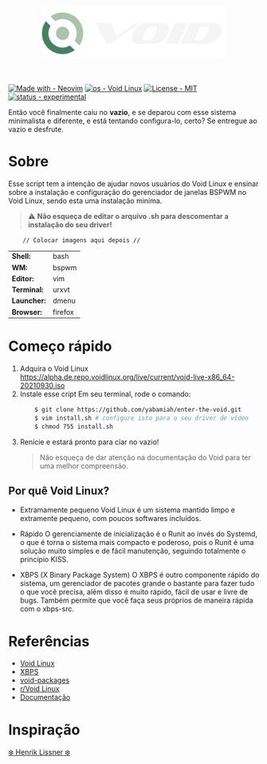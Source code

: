 <div align="center">
    <a href="#">
        <img width="370px" alt="void-logo"
     src="img/void-aks-start-white.svg">
     </a>
 </div>

<br />
<br />

[![Made with - Neovim](https://img.shields.io/badge/Made_with-Neovim-5E9074?style=for-the-badge&logo=Neovim&logoColor=white)](https://neovim.io/) 
[![os - Void Linux](https://img.shields.io/badge/os-Void_Linux-5E9074?style=for-the-badge)](https://voidlinux.org/) 
[![License - MIT](https://img.shields.io/badge/License-MIT-5E9074?style=for-the-badge)](https://)
[![status - experimental](https://img.shields.io/badge/status-experimental-ff686b?style=for-the-badge)](https://)

Então você finalmente caiu no **vazio**, e se deparou com esse sistema minimalista e diferente, e está tentando configura-lo, certo? Se entregue ao vazio e desfrute.

# Sobre
Esse script tem a intenção de ajudar novos usuários do Void Linux e ensinar sobre a instalação e configuração do gerenciador de janelas BSPWM no Void Linux, sendo esta uma instalação miníma.
> ⚠ **Não esqueça de editar o arquivo .sh para descomentar a instalação do seu driver!**

        // Colocar imagens aqui depois //

|                |                                                          |
|----------------|----------------------------------------------------------|
| **Shell:**     | bash                                                     |
| **WM:**        | bspwm                                                    |
| **Editor:**    | vim                                                      |
| **Terminal:**  | urxvt                                                    |
| **Launcher:**  | dmenu                                                    |
| **Browser:**   | firefox                                                  |

# Começo rápido
1. Adquira o Void Linux
    https://alpha.de.repo.voidlinux.org/live/current/void-live-x86_64-20210930.iso
2. Instale esse cript
    Em seu terminal, rode o comando:
    ```sh
        $ git clone https://github.com/yabamiah/enter-the-void.git 
        $ vim install.sh # configure isto para o seu driver de vídeo
        $ chmod 755 install.sh
3. Renicie e estará pronto para ciar no vazio!
    > Não esqueça de dar atenção na documentação do Void para ter uma melhor compreensão.

## Por quê Void Linux?
+ Extramamente pequeno
Void Linux é um sistema mantido limpo e extramente pequeno, com poucos softwares incluídos. 

+ Rápido
O gerenciamente de inicialização é o Runit ao invés do Systemd, o que é torna o sistema mais compacto e poderoso, pois o Runit é uma solução muito simples e de fácil manutenção, seguindo totalmente o princípio KISS.
+ XBPS (X Binary Package System)
O XBPS é outro componente rápido do sistema, um gerenciador de pacotes grande o bastante para fazer tudo o que você precisa, além disso é muito rápido, fácil de usar e livre de bugs. Também permite que você faça seus próprios de maneira rápida com o xbps-src.

# Referências
* [Void Linux](https://voidlinux.org/) 
* [XBPS](https://github.com/void-linux/xbps)
* [void-packages](https://github.com/void-linux/void-packages)
* [r/Void Linux](https://www.reddit.com/r/voidlinux/)
* [Documentação](https://docs.voidlinux.org/)

# Inspiração
[❄️ Henrik Lissner ❄️](https://github.com/hlissner/dotfiles)